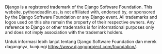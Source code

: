 <p>Django is a registered trademark of the Django Software Foundation. This website, pythondeadlin.es, is not affiliated with, endorsed by, or sponsored by the Django Software Foundation or any Django event. All trademarks and logos used on this site remain the property of their respective owners. Any reference to Django or other trademarks is for informational purposes only and does not imply association with the trademark holders.</p>
<p>Untuk informasi lebih lanjut tentang Django Software Foundation dan merek dagangnya, kunjungi <a href="https://www.djangoproject.com/foundation/">https://www.djangoproject.com/foundation/</a>.</p>
